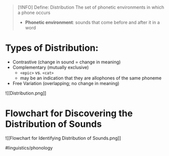 
> [!INFO] Define: Distribution
> The set of phonetic environments in which a phone occurs
> - **Phonetic environment**: sounds that come before and after it in a word
# Types of Distribution:
- Contrastive (change in sound = change in meaning)
- Complementary (mutually exclusive)
	- `<epic>` vs. `<cat>`
	- may be an indication that they are allophones of the same phoneme
- Free Variation (overlapping; no change in meaning)

![[Distribution.png]]
# Flowchart for Discovering the Distribution of Sounds
![[Flowchart for Identifying Distribution of Sounds.png]]



#linguistics/phonology